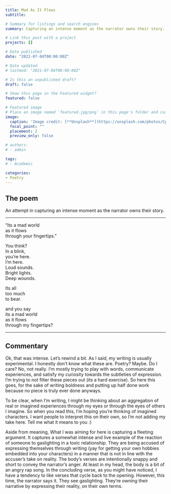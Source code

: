 ```yaml
---
title: Mad As It Flows
subtitle: 

# Summary for listings and search engines
summary: Capturing an intense moment as the narrator owns their story.

# Link this post with a project
projects: []

# Date published
date: "2022-07-04T00:00:00Z"

# Date updated
# lastmod: "2021-07-04T00:00:00Z"

# Is this an unpublished draft?
draft: false

# Show this page in the Featured widget?
featured: false

# Featured image
# Place an image named `featured.jpg/png` in this page's folder and customize its options here.
image:
  caption: 'Image credit: [**Unsplash**](https://unsplash.com/photos/CpkOjOcXdUY)'
  focal_point: ""
  placement: 2
  preview_only: false

# authors:
# - admin

tags:
# - Academic

categories:
- Poetry
---
```


## The poem 

An attempt in capturing an intense moment as the narrator owns their story.


---------------------------------------
“Its a mad world \
as it flows \
through your fingertips.”

You think? \
In a blink, \
you’re here. \
I’m here.\
Loud sounds.\
Bright lights. \
Deep wounds.

Its all \
too much \
to bear.

and you say \
its a mad world \
as it flows \
through my fingertips?

------------------------------------
## Commentary

Ok, that was intense. Let’s rewind a bit. As I said, my writing is usually experimental. I honestly don’t know what these are. Poetry? Maybe. Do I care? No, not really. I’m mostly trying to play with words, communicate experiences, and satisfy my curiosity towards the subtleties of expression. I’m trying to not filter these pieces out (its a hard exercise). So here this goes, for the sake of writing boldness and putting up half done work because no piece is truly ever done anyways.

To be clear, when I’m writing, I might be thinking about an aggregation of real or imagined experiences through my eyes or through the eyes of others I imagine. So when you read this, I’m hoping you’re thinking of imagined characters. I want people to interpret this on their own, so I’m not adding my take here. Tell me what it means to you :)

Aside from meaning, What I was aiming for here is capturing a fleeting argument. It captures a somewhat intense and live example of the reaction of someone to gaslighting in a toxic relationship. They are being accused of expressing themselves through writing (yay for getting your own hobbies embedded into your characters) in a manner that is not in line with the accuser’s take on reality. The body’s verses are intentionally snappy and short to convey the narrator’s anger. At least in my head, the body is a bit of an angry rap song. In the concluding verse, as you might have noticed, I have a tendency to like verses that cycle back to the opening. However, this time, the narrator says it. They see gaslighting. They’re owning their narrative by expressing their reality, on their own terms.







